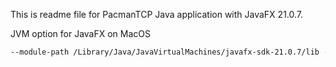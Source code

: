 This is readme file for PacmanTCP Java application with JavaFX 21.0.7.

JVM option for JavaFX on MacOS
```zsh
--module-path /Library/Java/JavaVirtualMachines/javafx-sdk-21.0.7/lib --add-modules=javafx.controls,javafx.fxml
```